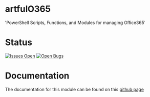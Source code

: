 # artfulO365
'PowerShell Scripts, Functions, and Modules for managing Office365'

# Status
[![Issues Open](https://img.shields.io/github/issues/artfulbodger/artfulO365.svg)](https://github.com/artfulbodger/artfulO365/issues)
[![Open Bugs](https://img.shields.io/github/issues-raw/artfulbodger/artfulO365/bug.svg?color=red&label=open%20bugs)](https://github.com/artfulbodger/artfulO365/issues?q=is%3Aopen+is%3Aissue+label%3Abug)

# Documentation

The documentation for this module can be found on this [github page](https://artfulbodger.github.io/artfulO365/)
